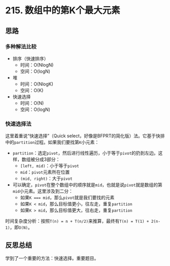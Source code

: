 # 215. 数组中的第K个最大元素

## 思路

### 多种解法比较

- 排序（快速排序）
  - 时间：O(NlogN)
  - 空间：O(logN)
- 堆
  - 时间：O(NlogK)
  - 空间：O(K)
- 快速选择
  - 时间：O(N)
  - 空间：O(logN)

### 快速选择法

这里着重说“快速选择”（Quick select，好像是BFPRT的简化版）法。它基于快排中的`partition`过程。如果我们要找第`K`小元素：

- `partition`：选定`pivot`，然后进行线性遍历，小于等于`pivot`的扔到左边。这样，数组被分成3部分：
  - `[left, mid)`：小于等于`pivot`
  - `mid`：`pivot`元素所在位置
  - `(mid, right)`：大于`pivot`
- 可以确定，`pivot`在整个数组中的顺序就是`mid`，也就是说`pivot`就是数组的第`mid`小元素。这里涉及到二分：
  - 如果`K === mid`，那么`pivot`就是我们要找的元素
  - 如果`K < mid`，那么目标值更小，往左走，重复`partition`
  - 如果`K > mid`，那么目标值更大，往右走，重复`partition`

时间复杂度分析：按照`T(n) = n + T(n/2)`来推算，最终有`T(n) = T(1) + 2(n-1)`，即`O(N)`。

## 反思总结

学到了一个重要的方法：快速选择。重要题目。
